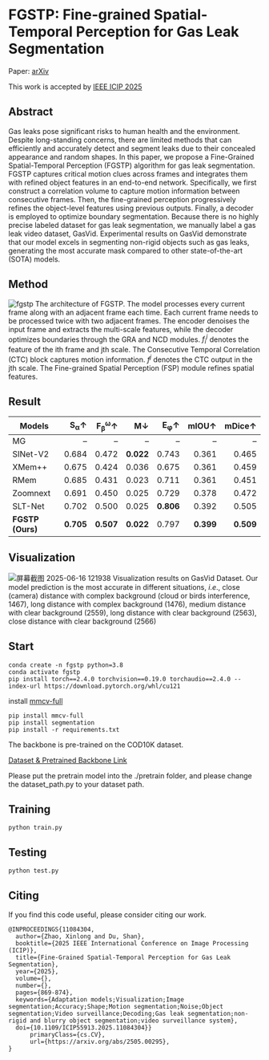 # FGSTP: Fine-grained Spatial-Temporal Perception for Gas Leak Segmentation

Paper: [arXiv](https://www.arxiv.org/abs/2505.00295)

This work is accepted by [IEEE ICIP 2025](https://2025.ieeeicip.org/)

## Abstract
Gas leaks pose significant risks to human health and the environment. Despite long-standing concerns, there are limited methods that can efficiently and accurately detect and segment leaks due to their concealed appearance and random shapes. In this paper, we propose a Fine-Grained Spatial-Temporal Perception (FGSTP) algorithm for gas leak segmentation. FGSTP captures critical motion clues across frames and integrates them with refined object features in an end-to-end network. Specifically, we first construct a correlation volume to capture motion information between consecutive frames. Then, the fine-grained perception progressively refines the object-level features using previous outputs. Finally, a decoder is employed to optimize boundary segmentation. Because there is no highly precise labeled dataset for gas leak segmentation, we manually label a gas leak video dataset, GasVid. Experimental results on GasVid demonstrate that our model excels in segmenting non-rigid objects such as gas leaks, generating the most accurate mask compared to other state-of-the-art (SOTA) models.

## Method
![fgstp](https://github.com/user-attachments/assets/ddc013d2-86d0-4975-a2db-a393e3bcf790)
The architecture of FGSTP. The model processes every current frame along with an adjacent frame each time. Each current frame needs to be processed twice with two adjacent frames. The encoder denoises the input frame and extracts the multi-scale features, while the decoder optimizes boundaries through the GRA and NCD modules.  $f_{i}^j$ denotes the feature of the ith frame and jth scale. The Consecutive Temporal Correlation (CTC) block captures motion information. $f^j$ denotes the CTC output in the jth scale. The Fine-grained Spatial Perception (FSP) module refines spatial features.

## Result
| Models             | **S<sub>α</sub>↑** | **F<sub>β</sub><sup>ω</sup>↑** | **M↓** | **E<sub>φ</sub>↑** | **mIOU↑** | **mDice↑** |
|--------------------|-------------------:|-------------------------------:|-------:|-------------------:|----------:|-----------:|
| MG                 | –                   | –                             | –          | –                  | –         | –          |
| SINet-V2           | 0.684               | 0.472                         | **0.022**  | 0.743              | 0.361     | 0.465      |
| XMem++             | 0.675               | 0.424                         | 0.036      | 0.675              | 0.361     | 0.459      |
| RMem               | 0.685               | 0.431                         | 0.023      | 0.711              | 0.361     | 0.451      |
| Zoomnext           | 0.691               | 0.450                         | 0.025      | 0.729              | 0.378     | 0.472      |
| SLT-Net            | 0.702               | 0.500                         | 0.025      | **0.806**          | 0.392     | 0.505      |
| **FGSTP (Ours)**   |**0.705**            | **0.507**                     | **0.022**  | 0.797              | **0.399**     | **0.509**      |

## Visualization
![屏幕截图 2025-06-16 121938](https://github.com/user-attachments/assets/1e29865b-89b6-470d-a38b-9fa93f7afc72)
Visualization results on GasVid Dataset. Our model prediction is the most accurate in different situations, $i.e.,$ close (camera) distance with complex background (cloud or birds interference, 1467), long distance with complex background (1476), medium distance with clear background (2559), long distance with clear background (2563), close distance with clear background (2566)



## Start
```
conda create -n fgstp python=3.8
conda activate fgstp
pip install torch==2.4.0 torchvision==0.19.0 torchaudio==2.4.0 --index-url https://download.pytorch.org/whl/cu121
```
install [mmcv-full](https://mmcv.readthedocs.io/en/latest/get_started/installation.html) 
```
pip install mmcv-full
pip install segmentation
pip install -r requirements.txt
```

The backbone is pre-trained on the COD10K dataset.   

[Dataset & Pretrained Backbone Link](https://drive.google.com/drive/folders/1UCw2AOAyZCqRYkpwapcw2kBQIG9_rsUy?usp=sharing)

Please put the pretrain model into the ./pretrain folder, and please change the dataset_path.py to your dataset path.

## Training 
```
python train.py
```
## Testing 
```
python test.py
```

## Citing 

If you find this code useful, please consider citing our work.
```
@INPROCEEDINGS{11084304,
  author={Zhao, Xinlong and Du, Shan},
  booktitle={2025 IEEE International Conference on Image Processing (ICIP)}, 
  title={Fine-Grained Spatial-Temporal Perception for Gas Leak Segmentation}, 
  year={2025},
  volume={},
  number={},
  pages={869-874},
  keywords={Adaptation models;Visualization;Image segmentation;Accuracy;Shape;Motion segmentation;Noise;Object segmentation;Video surveillance;Decoding;Gas leak segmentation;non-rigid and blurry object segmentation;video surveillance system},
  doi={10.1109/ICIP55913.2025.11084304}}
      primaryClass={cs.CV},
      url={https://arxiv.org/abs/2505.00295}, 
}
```
